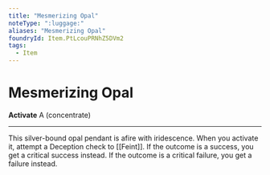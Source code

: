 ```yaml
---
title: "Mesmerizing Opal"
noteType: ":luggage:"
aliases: "Mesmerizing Opal"
foundryId: Item.PtLcouPRNhZ5DVm2
tags:
  - Item
---
```


# Mesmerizing Opal

**Activate** A (concentrate)

* * *

This silver-bound opal pendant is afire with iridescence. When you activate it, attempt a Deception check to [[Feint]]. If the outcome is a success, you get a critical success instead. If the outcome is a critical failure, you get a failure instead.
